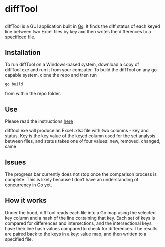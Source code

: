 # diffTool

## 
diffTool is a GUI application built in [Go](https://golang.org). It finds the diff status of each keyed line between two Excel files by key and then writes the differences to a specificed file.


## Installation
To run diffTool on a Windows-based system, download a copy of diffTool.exe and run it from your computer. To build the diffTool on any go-capable system, clone the repo and then run 
``` 
go build
```
from within the repo folder.

## Use  

Please read the instructions [here](https://burch-cm.github.io/difftool/)

difftool.exe will produce an Excel .xlsx file with two columns - key and status. Key is the key value of the keyed column used for the set analysis between files, and status takes one of four values: new, removed, changed, same

## Issues  
The progress bar currently does not stop once the comparison process is complete. This is likely because I don't have an understanding of concurrency in Go yet.  

## How it works  
Under the hood, diffTool reads each file into a Go map using the selected key column and a hash of the line containing that key. Each set of keys is compared for differences and intersections, and the intersectional keys have their line hash values compared to check for differences. The results are paired back to the keys in a key: value map, and then written to a specified file.
